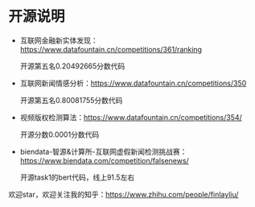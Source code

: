 # 开源说明

- 互联网金融新实体发现：https://www.datafountain.cn/competitions/361/ranking

  开源第五名0.20492665分数代码

- 互联网新闻情感分析：https://www.datafountain.cn/competitions/350
  
  开源第五名0.80081755分数代码
  
- 视频版权检测算法：https://www.datafountain.cn/competitions/354/

  开源分数0.0001分数代码
  
- biendata-智源&计算所-互联网虚假新闻检测挑战赛：https://www.biendata.com/competition/falsenews/

  开源task1的bert代码，线上91.5左右
  
欢迎star，欢迎关注我的知乎：https://www.zhihu.com/people/finlayliu/
